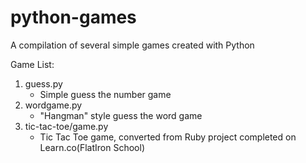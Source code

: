 # python-games
A compilation of several simple games created with Python

Game List:

1. guess.py
   * Simple guess the number game
2. wordgame.py
   * "Hangman" style guess the word game
3. tic-tac-toe/game.py
   * Tic Tac Toe game, converted from Ruby project completed on Learn.co(FlatIron School)
